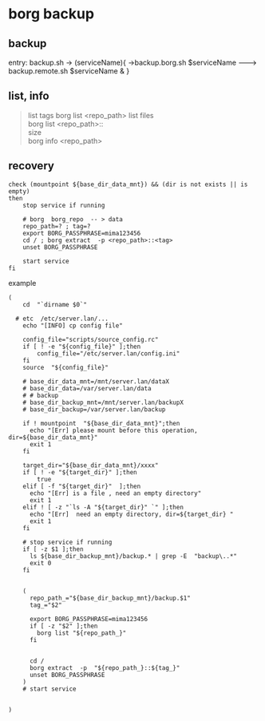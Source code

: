 # borg backup

## backup
entry: backup.sh 
->
  (serviceName){ 
    ->backup.borg.sh  $serviceName
    ---> backup.remote.sh $serviceName &
  }


## list, info
> list tags 
borg  list  <repo_path> 
> list files  
borg  list  <repo_path>::<tag>  
> size  
borg  info  <repo_path> 


## recovery
```shell
check (mountpoint ${base_dir_data_mnt}) && (dir is not exists || is empty)
then
    stop service if running

    # borg  borg_repo  -- > data  
    repo_path=? ; tag=?
    export BORG_PASSPHRASE=mima123456
    cd / ; borg extract  -p <repo_path>::<tag>
    unset BORG_PASSPHRASE

    start service
fi
```

example  
```shell
(
    cd  "`dirname $0`"

  # etc  /etc/server.lan/...
    echo "[INFO] cp config file"     

    config_file="scripts/source_config.rc"
    if [ ! -e "${config_file}" ];then
        config_file="/etc/server.lan/config.ini"
    fi
    source  "${config_file}"

    # base_dir_data_mnt=/mnt/server.lan/dataX
    # base_dir_data=/var/server.lan/data
    # # backup
    # base_dir_backup_mnt=/mnt/server.lan/backupX
    # base_dir_backup=/var/server.lan/backup

    if ! mountpoint  "${base_dir_data_mnt}";then
      echo "[Err] please mount before this operation, dir=${base_dir_data_mnt}"
      exit 1
    fi

    target_dir="${base_dir_data_mnt}/xxxx"
    if [ ! -e "${target_dir}" ];then
        true
    elif [ -f "${target_dir}"  ];then
      echo "[Err] is a file , need an empty directory"
      exit 1
    elif ! [ -z "`ls -A "${target_dir}" `" ];then
      echo "[Err]  need an empty directory, dir=${target_dir} "
      exit 1
    fi

    # stop service if running
    if [ -z $1 ];then
      ls ${base_dir_backup_mnt}/backup.* | grep -E  "backup\..*"
      exit 0
    fi


    (
      repo_path_="${base_dir_backup_mnt}/backup.$1"
      tag_="$2"

      export BORG_PASSPHRASE=mima123456
      if [ -z "$2" ];then
        borg list "${repo_path_}"
      fi

      
      cd /
      borg extract  -p  "${repo_path_}::${tag_}"
      unset BORG_PASSPHRASE
    )
    # start service


)
```